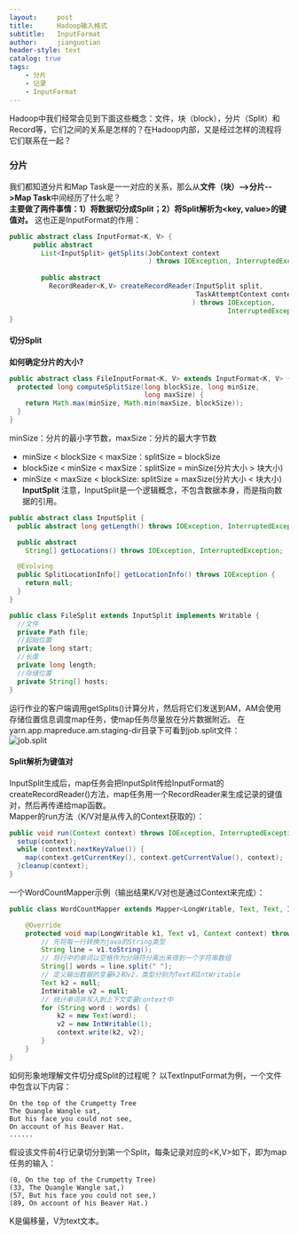 ```yaml
---
layout:     post
title:      Hadoop输入格式
subtitle:   InputFormat
author:     jianguotian
header-style: text
catalog: true
tags:
    - 分片
    - 记录
    - InputFormat
---
```


Hadoop中我们经常会见到下面这些概念：文件，块（block），分片（Split）和Record等，它们之间的关系是怎样的？在Hadoop内部，又是经过怎样的流程将它们联系在一起？
### 分片
我们都知道分片和Map Task是一一对应的关系，那么从**文件（块）-->分片-->Map Task**中间经历了什么呢？  
**主要做了两件事情：1）将数据切分成Split；2）将Split解析为<key, value>的键值对。** 这也正是InputFormat的作用：
```java
public abstract class InputFormat<K, V> {
      public abstract 
        List<InputSplit> getSplits(JobContext context
                                   ) throws IOException, InterruptedException;
      
        public abstract 
          RecordReader<K,V> createRecordReader(InputSplit split,
                                               TaskAttemptContext context
                                              ) throws IOException, 
                                                       InterruptedException;
}
```
#### 切分Split  
**如何确定分片的大小?**
```java
public abstract class FileInputFormat<K, V> extends InputFormat<K, V> {
  protected long computeSplitSize(long blockSize, long minSize,
                                  long maxSize) {
    return Math.max(minSize, Math.min(maxSize, blockSize));
  }
}
```
minSize：分片的最小字节数，maxSize：分片的最大字节数
- minSize < blockSize < maxSize：splitSize = blockSize
- blockSize < minSize < maxSize：splitSize = minSize(分片大小 > 块大小)
- minSize < maxSize < blockSize: splitSize = maxSize(分片大小 < 块大小)
**InputSplit**
注意，InputSplit是一个逻辑概念，不包含数据本身，而是指向数据的引用。
```java
public abstract class InputSplit {
  public abstract long getLength() throws IOException, InterruptedException;

  public abstract 
    String[] getLocations() throws IOException, InterruptedException;

  @Evolving
  public SplitLocationInfo[] getLocationInfo() throws IOException {
    return null;
  }
}
```
```java
public class FileSplit extends InputSplit implements Writable {
  //文件
  private Path file;
  //起始位置
  private long start;
  //长度
  private long length;
  //存储位置
  private String[] hosts;
}
```
运行作业的客户端调用getSplits()计算分片，然后将它们发送到AM，AM会使用存储位置信息调度map任务，使map任务尽量放在分片数据附近。 
在yarn.app.mapreduce.am.staging-dir目录下可看到job.split文件：  
![job.split](img\2019-05-21\am_staging.png)
#### Split解析为键值对
InputSplit生成后，map任务会把InputSplit传给InputFormat的createRecordReader()方法，map任务用一个RecordReader来生成记录的键值对，然后再传递给map函数。  
Mapper的run方法（K/V对是从传入的Context获取的）：
```java
public void run(Context context) throws IOException, InterruptedException {
  setup(context);
  while (context.nextKeyValue()) {
    map(context.getCurrentKey(), context.getCurrentValue(), context);
  }cleanup(context);
}
```

一个WordCountMapper示例（输出结果K/V对也是通过Context来完成）：
```java
public class WordCountMapper extends Mapper<LongWritable, Text, Text, IntWritable> {

    @Override
    protected void map(LongWritable k1, Text v1, Context context) throws IOException, InterruptedException {
        // 先将每一行转换为java的String类型
        String line = v1.toString();
        // 将行中的单词以空格作为分隔符分离出来得到一个字符串数组
        String[] words = line.split(" ");
        // 定义输出数据的变量k2和v2，类型分别为Text和IntWritable
        Text k2 = null;
        IntWritable v2 = null;
        // 统计单词并写入到上下文变量context中
        for (String word : words) {
            k2 = new Text(word);
            v2 = new IntWritable(1);
            context.write(k2, v2);
        }
    }
}
```
如何形象地理解文件切分成Split的过程呢？
以TextInputFormat为例，一个文件中包含以下内容：
```
On the top of the Crumpetty Tree
The Quangle Wangle sat,
But his face you could not see,
On account of his Beaver Hat.
......
```
假设该文件前4行记录切分到第一个Split，每条记录对应的<K,V>如下，即为map任务的输入：
```
(0, On the top of the Crumpetty Tree)
(33, The Quangle Wangle sat,)
(57, But his face you could not see,)
(89, On account of his Beaver Hat.)
```
K是偏移量，V为text文本。